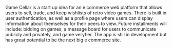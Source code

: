 Game Cellar is a start up idea for an e commerce web platform that allows users to sell, trade, and keep wishlists of retro video games.
There is built in user authentication, as well as a profile page where users can display information about themselves for their peers to view.
Future installments will include: bidding on games, a message board for users to communicate publicly and privately, and game veryfier.
The app is still in development but has great potential to be the next big e commerce site.
